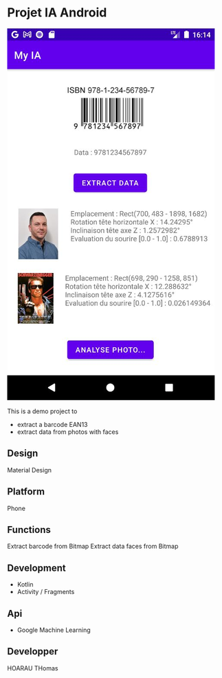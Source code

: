 # Projet IA Android

![start image](https://github.com/hoaraut35/ia/blob/main/blob/Capture.JPG)


This is a demo project to 
- extract a barcode EAN13
- extract data from photos with faces

## Design
Material Design

## Platform
Phone

## Functions
Extract barcode from Bitmap
Extract data faces from Bitmap

## Development
- Kotlin 
- Activity / Fragments

## Api 
- Google Machine Learning

## Developper
HOARAU THomas
